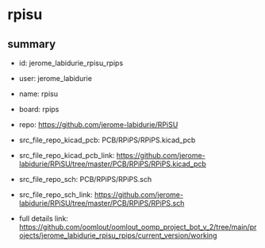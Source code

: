 # rpisu
 
## summary 
* id: jerome_labidurie_rpisu_rpips
* user: jerome_labidurie
* name: rpisu
* board: rpips
* repo: https://github.com/jerome-labidurie/RPiSU
* src_file_repo_kicad_pcb: PCB/RPiPS/RPiPS.kicad_pcb
* src_file_repo_kicad_pcb_link: https://github.com/jerome-labidurie/RPiSU/tree/master/PCB/RPiPS/RPiPS.kicad_pcb


* src_file_repo_sch: PCB/RPiPS/RPiPS.sch
* src_file_repo_sch_link: https://github.com/jerome-labidurie/RPiSU/tree/master/PCB/RPiPS/RPiPS.sch
* full details link: https://github.com/oomlout/oomlout_oomp_project_bot_v_2/tree/main/projects/jerome_labidurie_rpisu_rpips/current_version/working  








